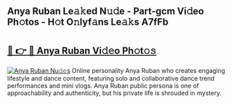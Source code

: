 ## Anya Ruban Le𝚊𝚔ed N𝚞𝚍e - Part-gcm Vi𝚍eo Ph𝚘tos - H𝚘t O𝚗lyf𝚊ns Le𝚊𝚔s A7fFb

# <h2><a href="http://hf43ep.feru.top/?c=Anya+Ruban">🔗 👉 🔴 Anya Ruban Vi𝚍𝚎o Ph𝚘t𝚘𝚜</a></h2>

[![Anya Ruban Nu𝚍𝚎s](https://i.imgur.com/0TWrTi3.gif)](http://hf43ep.feru.top/?c=Anya+Ruban)
Online personality Anya Ruban who creates engaging lifestyle and dance content, featuring solo and collaborative dance trend performances and mini vlogs. Anya Ruban public persona is one of approachability and authenticity, but his private life is shrouded in mystery. 

